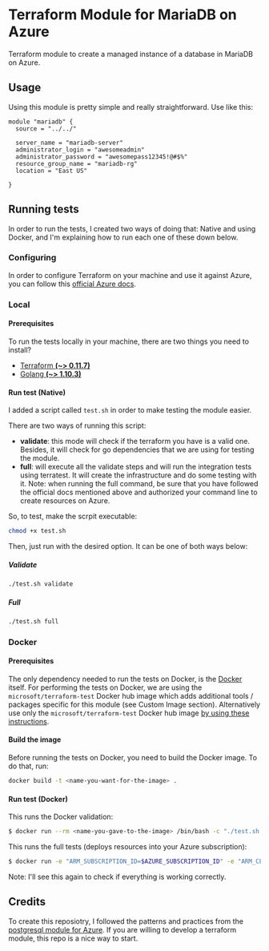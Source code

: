 # Terraform Module for MariaDB on Azure

Terraform module to create a managed instance of a database in MariaDB on Azure.

## Usage
Using this module is pretty simple and really straightforward. Use like this:

``` hcl
module "mariadb" {
  source = "../../"

  server_name = "mariadb-server"
  administrator_login = "awesomeadmin"
  administrator_password = "awesomepass12345!@#$%"
  resource_group_name = "mariadb-rg"
  location = "East US"

}
```

## Running tests
In order to run the tests, I created two ways of doing that: Native and using Docker,
and I'm explaining how to run each one of these down below.

### Configuring
In order to configure Terraform on your machine and use it against Azure, you can
follow this [official Azure docs](https://docs.microsoft.com/en-us/azure/virtual-machines/linux/terraform-install-configure).

### Local

#### Prerequisites
To run the tests locally in your machine, there are two things you need to install?

- [Terraform **(~> 0.11.7)**](https://www.terraform.io/downloads.html)
- [Golang **(~> 1.10.3)**](https://golang.org/dl/)

#### Run test (Native)
I added a script called ```test.sh``` in order to make testing the module easier.

There are two ways of running this script:
- **validate**: this mode will check if the terraform you have is a valid one. Besides,
it will check for go dependencies that we are using for testing the module.
- **full**: will execute all the validate steps and will run the integration tests using
terratest. It will create the infrastructure and do some testing with it. Note: when 
running the full command, be sure that you have followed the official docs mentioned above
and authorized your command line to create resources on Azure.

So, to test, make the scrpit executable:

``` bash
chmod +x test.sh
```

Then, just run with the desired option. It can be one of both ways below:

##### Validate

``` bash
./test.sh validate
```

##### Full

``` bash
./test.sh full
```

### Docker

#### Prerequisites
The only dependency needed to run the tests on Docker, is the [Docker](https://www.docker.com/community-edition#/download) 
itself. For performing the tests on Docker, we are using the 
```microsoft/terraform-test``` Docker hub image which adds additional tools / packages
specific for this module (see Custom Image section).  Alternatively use only the
`microsoft/terraform-test` Docker hub image 
[by using these instructions](https://github.com/Azure/terraform-test).

#### Build the image
Before running the tests on Docker, you need to build the Docker image. To do that, run:

``` bash
docker build -t <name-you-want-for-the-image> .
```

#### Run test (Docker)

This runs the Docker validation:

```bash
$ docker run --rm <name-you-gave-to-the-image> /bin/bash -c "./test.sh validate"
```

This runs the full tests (deploys resources into your Azure subscription):

``` bash
$ docker run -e "ARM_SUBSCRIPTION_ID=$AZURE_SUBSCRIPTION_ID" -e "ARM_CLIENT_ID=$AZURE_CLIENT_ID" -e "ARM_CLIENT_SECRET=$AZURE_CLIENT_SECRET" -e "ARM_TENANT_ID=$AZURE_TENANT_ID" --rm <nameyou-gave-to-the-image> bash -c "./test.sh full"
```

Note: I'll see this again to check if everything is working correctly. 

## Credits
To create this reposiotry, I followed the patterns and practices from the 
[postgresql module for Azure](https://github.com/Azure/terraform-azurerm-postgresql/).
If you are willing to develop a terraform module, this repo is a nice way to start. 